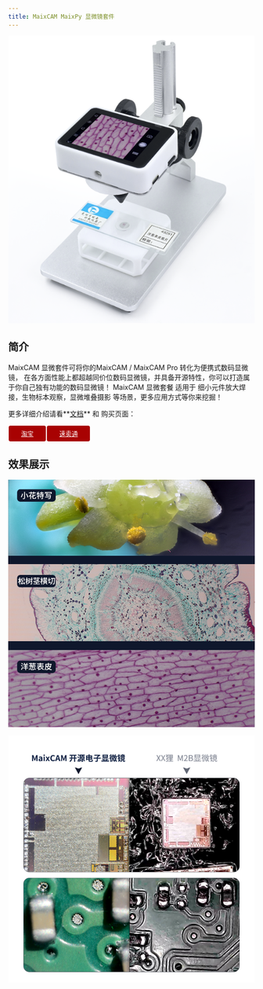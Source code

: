 ```yaml
---
title: MaixCAM MaixPy 显微镜套件
---
```


![maixcam microscope](../../assets/maixcam_microscope.png)

## 简介

MaixCAM 显微套件可将你的MaixCAM / MaixCAM Pro 转化为便携式数码显微镜， 在各方面性能上都超越同价位数码显微镜，并具备开源特性，你可以打造属于你自己独有功能的数码显微镜！
MaixCAM 显微套餐 适用于 细小元件放大焊接，生物标本观察，显微堆叠摄影 等场景，更多应用方式等你来挖掘！

更多详细介绍请看**[文档](https://wiki.sipeed.com/microscope)** 和 购买页面：

<div style="padding: 0 0 0 0; display: flex; justify-content: left">
    <a target="_blank" style="margin: 0.1em;color: white; font-size: 0.9em; border-radius: 0.3em; padding: 0.5em 2em; background-color: #a80202" href="https://item.taobao.com/item.htm?id=878126152834">淘宝</a>
    <a target="_blank" style="margin: 0.1em;color: white; font-size: 0.9em; border-radius: 0.3em; padding: 0.5em 2em; background-color: #a80202" href="https://wiki.sipeed.com/store">速卖通</a>
</div>


## 效果展示

![](../../assets/maixcam_microscope_demo.png)

![](../../assets/maixcam_microscope_demo2.png)


